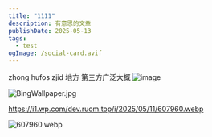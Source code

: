 ```yaml
---
title: "1111"
description: 有意思的文章
publishDate: 2025-05-13
tags:
  - test
ogImage: /social-card.avif
---
```

zhong hufos zjid 地方 第三方广泛大概
![image](https://i.111666.best/image/9nYcXhMTnvE7ijGmi0Vb54.jpg)

![BingWallpaper.jpg](https://img.131213.xyz/api/cfile/AgACAgUAAx0Eflp52gACs0doILlKmJFdDaT9YuAVUcDThXPljAAC4MMxG0uOAVU9cRlQl1cICgEAAwIAA3cAAzYE)

https://i1.wp.com/dev.ruom.top/i/2025/05/11/607960.webp

![607960.webp](https://i1.wp.com/dev.ruom.top/i/2025/05/11/607960.webp)
